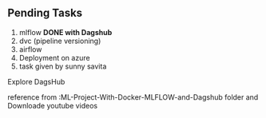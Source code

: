 ## Pending Tasks
1. mlflow **DONE with Dagshub**
2. dvc (pipeline versioning) 
3. airflow
4. Deployment on azure
5. task given by sunny savita

Explore DagsHub

reference from :ML-Project-With-Docker-MLFLOW-and-Dagshub folder and Downloade youtube videos
